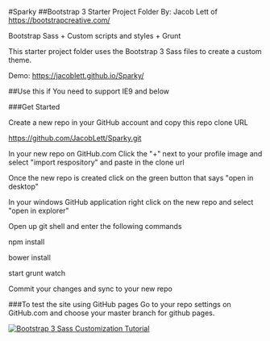 #Sparky
##Bootstrap 3 Starter Project Folder
By: Jacob Lett of https://bootstrapcreative.com/

Bootstrap Sass + Custom scripts and styles + Grunt 

This starter project folder uses the Bootstrap 3 Sass files to create a custom theme. 

Demo: https://jacoblett.github.io/Sparky/

##Use this if
You need to support IE9 and below

###Get Started

Create a new repo in your GitHub account and copy this repo clone URL

https://github.com/JacobLett/Sparky.git

In your new repo on GitHub.com Click the "+" next to your profile image and select "import respository" and paste in the clone url

Once the new repo is created click on the green button that says "open in desktop"

In your windows GitHub application right click on the new repo and select "open in explorer"

Open up git shell and enter the following commands

npm install

bower install

start grunt watch

Commit your changes and sync to your new repo

###To test the site using GitHub pages
Go to your repo settings on GitHub.com and choose your master branch for github pages.


[![Bootstrap 3 Sass Customization Tutorial](http://img.youtube.com/vi/w6V5Cxcjdes/0.jpg)](https://bootstrapcreative.com/resources/sparky-3/)


